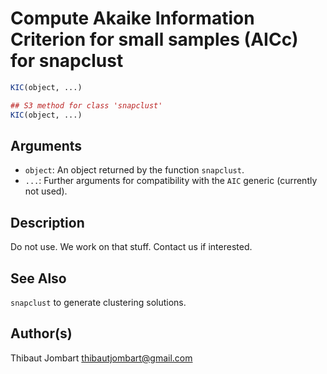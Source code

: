 # Compute Akaike Information Criterion for small samples (AICc) for snapclust

```r
KIC(object, ...)

## S3 method for class 'snapclust'
KIC(object, ...)
```

## Arguments

- `object`: An object returned by the function `snapclust`.
- `...`: Further arguments for compatibility with the `AIC` generic (currently not used).

## Description

Do not use. We work on that stuff. Contact us if interested.

## See Also

`snapclust` to generate clustering solutions.

## Author(s)

Thibaut Jombart thibautjombart@gmail.com



